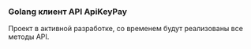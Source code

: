 ### Golang клиент API ApiKeyPay

Проект в активной разработке, со временем будут реализованы все методы API.